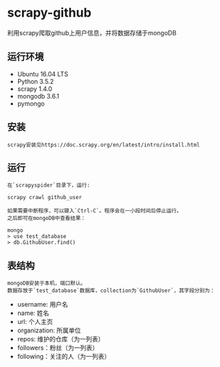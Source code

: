 # scrapy-github
利用scrapy爬取github上用户信息，并将数据存储于mongoDB

## 运行环境
 * Ubuntu 16.04 LTS
 * Python 3.5.2
 * scrapy 1.4.0
 * mongodb 3.6.1
 * pymongo

## 安装
    scrapy安装见https://doc.scrapy.org/en/latest/intro/install.html

## 运行
    在`scrapyspider`目录下，运行:
```
scrapy crawl github_user
```
    如果需要中断程序，可以键入`Ctrl-C`。程序会在一小段时间后停止运行。
    之后即可在mongoDB中查看结果：
```
mongo
> use test_database
> db.GithubUser.find()
```

## 表结构
    mongoDB安装于本机，端口默认。
    数据存放于`test_database`数据库，collection为`GithubUser`，其字段分别为：
 * username: 用户名
 * name: 姓名
 * url: 个人主页
 * organization: 所属单位
 * repos: 维护的仓库（为一列表）
 * followers：粉丝（为一列表）
 * following：关注的人（为一列表）

